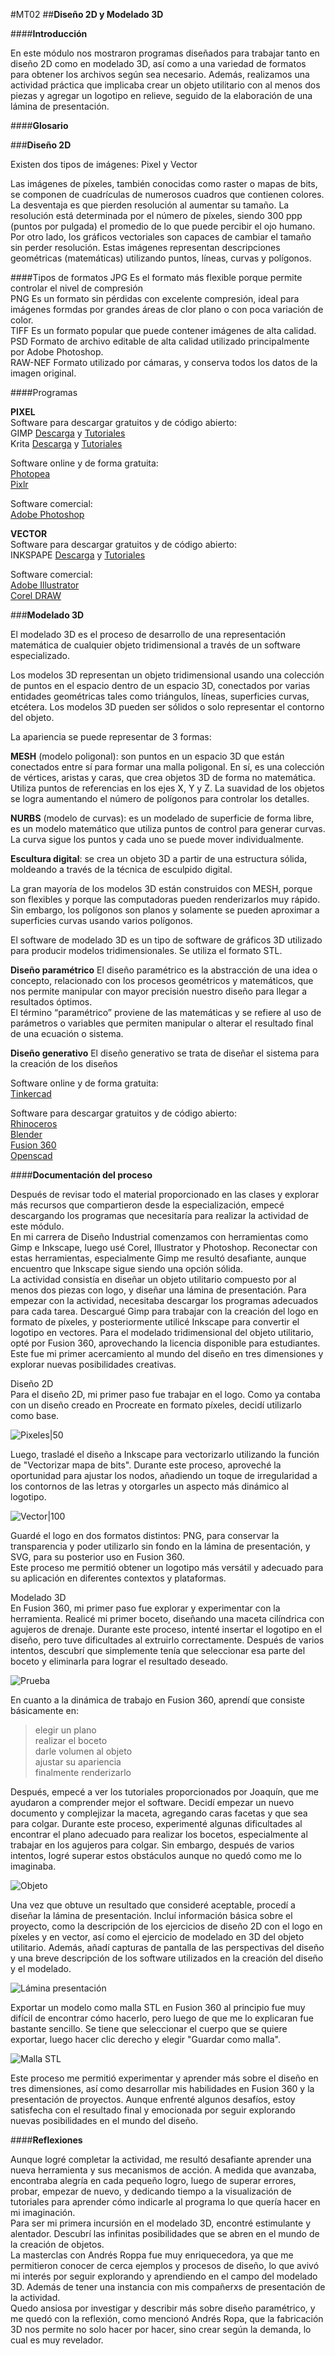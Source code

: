 #MT02
##**Diseño 2D y Modelado 3D**

####**Introducción**

En este módulo nos mostraron programas diseñados para trabajar tanto en diseño 2D como en modelado 3D, así como a una variedad de formatos para obtener los archivos según sea necesario. Además, realizamos una actividad práctica que implicaba crear un objeto utilitario con al menos dos piezas y agregar un logotipo en relieve, seguido de la elaboración de una lámina de presentación. 


####**Glosario**

###**Diseño 2D**

Existen dos tipos de imágenes: Pixel y Vector

Las imágenes de píxeles, también conocidas como raster o mapas de bits, se componen de cuadrículas de numerosos cuadros que contienen colores. La desventaja es que pierden resolución al aumentar su tamaño. La resolución está determinada por el número de píxeles, siendo 300 ppp (puntos por pulgada) el promedio de lo que puede percibir el ojo humano.  <br>
Por otro lado, los gráficos vectoriales son capaces de cambiar el tamaño sin perder resolución. Estas imágenes representan descripciones geométricas (matemáticas) utilizando puntos, líneas, curvas y polígonos. 

####Tipos de formatos 
JPG Es el formato más flexible porque permite controlar el nivel de compresión <br>
PNG Es un formato sin pérdidas con excelente compresión, ideal para imágenes formdas por grandes áreas de clor plano o con poca variación de color. <br>
TIFF Es un formato popular que puede contener imágenes de alta calidad. <br>
PSD Formato de archivo editable de alta calidad utilizado principalmente por Adobe Photoshop. <br>
RAW-NEF Formato utilizado por cámaras, y conserva todos los datos de la imagen original. <br>

####Programas 

**PIXEL** <br>
Software para descargar gratuitos y de código abierto: <br>
GIMP [Descarga]( https://www.gimp.org/downloads/) y [Tutoriales](https://www.youtube.com/watch?v=wLSvubMGb8A) <br>
Krita [Descarga](https://krita.org/en/download/) y [Tutoriales](https://docs.krita.org/en/)

Software online y de forma gratuita:  <br>
[Photopea](https://www.photopea.com/) <br>
[Pixlr](https://pixlr.com/es/)

Software comercial:  <br>
[Adobe Photoshop](https://www.adobe.com/es/products/photoshop.html) 

**VECTOR** <br>
Software para descargar gratuitos y de código abierto: <br>
INKSPAPE [Descarga](https://inkscape.org/es/release/inkscape-1.1/) y [Tutoriales](https://inkscape.org/es/learn/tutorials/)

Software comercial:  <br>
[Adobe Illustrator](https://www.adobe.com/es/products/illustrator.html) <br>
[Corel DRAW](https://www.corel.com/la/)

###**Modelado 3D**

El modelado 3D es el proceso de desarrollo de una representación matemática de cualquier objeto tridimensional a través de un software especializado. 

Los modelos 3D representan un objeto tridimensional usando una colección de puntos en el espacio dentro de un espacio 3D, conectados por varias entidades geométricas tales como triángulos, líneas, superficies curvas, etcétera. 
Los modelos 3D pueden ser sólidos o solo representar el contorno del objeto. 

La apariencia se puede representar de 3 formas: 

**MESH** (modelo poligonal): son puntos en un espacio 3D que están conectados entre sí para formar una malla poligonal. En sí, es una colección de vértices, aristas y caras, que crea objetos 3D de forma no matemática. Utiliza puntos de referencias en los ejes X, Y y Z. La suavidad de los objetos se logra aumentando el número de polígonos para controlar los detalles.

**NURBS** (modelo de curvas): es un modelado de superficie de forma libre, es un modelo matemático que utiliza puntos de control para generar curvas. La curva sigue los puntos y cada uno se puede mover individualmente. 


**Escultura digital**: se crea un objeto 3D a partir de una estructura sólida, moldeando a través de la técnica de esculpido digital. 

La gran mayoría de los modelos 3D están construidos con MESH, porque son flexibles y porque las computadoras pueden renderizarlos muy rápido. Sin embargo, los polígonos son planos y solamente se pueden aproximar a superficies curvas usando varios polígonos.

El software de modelado 3D es un tipo de software de gráficos 3D utilizado para producir modelos tridimensionales. Se utiliza el formato STL. 

**Diseño paramétrico**
El diseño paramétrico es la abstracción de una idea o concepto, relacionado con los procesos geométricos y matemáticos, que nos permite manipular con mayor precisión nuestro diseño para llegar a resultados óptimos. <br>
El término “paramétrico” proviene de las matemáticas y se refiere al uso de parámetros o variables que permiten manipular o alterar el resultado final de una ecuación o sistema. 

**Diseño generativo**
El diseño generativo se trata de diseñar el sistema para la creación de los diseños 

Software online y de forma gratuita:  <br>
[Tinkercad](https://www.tinkercad.com/)

Software para descargar gratuitos y de código abierto: <br>
[Rhinoceros](https://www.rhino3d.com/) <br>
[Blender](https://www.blender.org/) <br>
[Fusion 360](https://www.autodesk.com/products/fusion-360) <br>
[Openscad](https://openscad.org/)
 

####**Documentación del proceso**

Después de revisar todo el material proporcionado en las clases y explorar más recursos que compartieron desde la especialización, empecé descargando los programas que necesitaría para realizar la actividad de este módulo. <br>
En mi carrera de Diseño Industrial comenzamos con herramientas como Gimp e Inkscape, luego usé Corel, Illustrator y Photoshop. Reconectar con estas herramientas, especialmente Gimp me resultó desafiante, aunque encuentro que Inkscape sigue siendo una opción sólida. <br>
La actividad consistía en diseñar un objeto utilitario compuesto por al menos dos piezas con logo, y diseñar una lámina de presentación. 
Para empezar con la actividad, necesitaba descargar los programas adecuados para cada tarea. Descargué Gimp para trabajar con la creación del logo en formato de píxeles, y posteriormente utilicé Inkscape para convertir el logotipo en vectores. 
Para el modelado tridimensional del objeto utilitario, opté por Fusion 360, aprovechando la licencia disponible para estudiantes. <br>
Este fue mi primer acercamiento al mundo del diseño en tres dimensiones y explorar nuevas posibilidades creativas. 

Diseño 2D <br>
Para el diseño 2D, mi primer paso fue trabajar en el logo. Como ya contaba con un diseño creado en Procreate en formato píxeles, decidí utilizarlo como base. 

![Pixeles|50](../images/MT02/pixel.png)

Luego, trasladé el diseño a Inkscape para vectorizarlo utilizando la función de "Vectorizar mapa de bits". Durante este proceso, aproveché la oportunidad para ajustar los nodos, añadiendo un toque de irregularidad a los contornos de las letras y otorgarles un aspecto más dinámico al logotipo.

![Vector|100](../images/MT02/vect.png)

Guardé el logo en dos formatos distintos: PNG, para conservar la transparencia y poder utilizarlo sin fondo en la lámina de presentación, y SVG, para su posterior uso en Fusion 360. <br>
Este proceso me permitió obtener un logotipo más versátil y adecuado para su aplicación en diferentes contextos y plataformas.


Modelado 3D <br>
En Fusion 360, mi primer paso fue explorar y experimentar con la herramienta. Realicé mi primer boceto, diseñando una maceta cilíndrica con agujeros de drenaje. Durante este proceso, intenté insertar el logotipo en el diseño, pero tuve dificultades al extruirlo correctamente. Después de varios intentos, descubrí que simplemente tenía que seleccionar esa parte del boceto y eliminarla para lograr el resultado deseado.

![Prueba](../images/MT02/prueb.png)

En cuanto a la dinámica de trabajo en Fusion 360, aprendí que consiste básicamente en: <br>
> elegir un plano <br>
> realizar el boceto <br>
> darle volumen al objeto <br>
> ajustar su apariencia <br> 
> finalmente renderizarlo <br>

Después, empecé a ver los tutoriales proporcionados por Joaquín, que me ayudaron a comprender mejor el software. Decidí empezar un nuevo documento y complejizar la maceta, agregando caras facetas y que sea para colgar. Durante este proceso, experimenté algunas dificultades al encontrar el plano adecuado para realizar los bocetos, especialmente al trabajar en los agujeros para colgar. Sin embargo, después de varios intentos, logré superar estos obstáculos aunque no quedó como me lo imaginaba. <br>

![Objeto](../images/MT02/persp.png)

Una vez que obtuve un resultado que consideré aceptable, procedí a diseñar la lámina de presentación. Incluí información básica sobre el proyecto, como la descripción de los ejercicios de diseño 2D con el logo en píxeles y en vector, así como el ejercicio de modelado en 3D del objeto utilitario. Además, añadí capturas de pantalla de las perspectivas del diseño y una breve descripción de los software utilizados en la creación del diseño y el modelado.

![Lámina presentación](../images/MT02/lamina.png)

Exportar un modelo como malla STL en Fusion 360 al principio fue muy difícil de encontrar cómo hacerlo, pero luego de que me lo explicaran fue bastante sencillo. 
Se tiene que seleccionar el cuerpo que se quiere exportar, luego hacer clic derecho y elegir "Guardar como malla". 

![Malla STL](../images/MT02/malla.png)

Este proceso me permitió experimentar y aprender más sobre el diseño en tres dimensiones, así como desarrollar mis habilidades en Fusion 360 y la presentación de proyectos. Aunque enfrenté algunos desafíos, estoy satisfecha con el resultado final y emocionada por seguir explorando nuevas posibilidades en el mundo del diseño.


####**Reflexiones**

Aunque logré completar la actividad, me resultó desafiante aprender una nueva herramienta y sus mecanismos de acción. A medida que avanzaba, encontraba alegría en cada pequeño logro, luego de superar errores, probar, empezar de nuevo, y dedicando tiempo a la visualización de tutoriales para aprender cómo indicarle al programa lo que quería hacer en mi imaginación. <br>
Para ser mi primera incursión en el modelado 3D, encontré estimulante y alentador. Descubrí las infinitas posibilidades que se abren en el mundo de la creación de objetos. <br>
La masterclas con Andrés Roppa fue muy enriquecedora, ya que me permitieron conocer de cerca ejemplos y procesos de diseño, lo que avivó mi interés por seguir explorando y aprendiendo en el campo del modelado 3D. Además de tener una instancia con mis compañerxs de presentación de la actividad. <br>
Quedo ansiosa por investigar y describir más sobre diseño paramétrico, y me quedó con la reflexión, como mencionó Andrés Ropa, que la fabricación 3D nos permite no solo hacer por hacer, sino crear según la demanda, lo cual es muy revelador.
